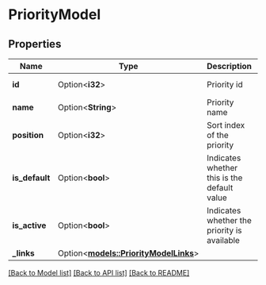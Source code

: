 # PriorityModel

## Properties

Name | Type | Description | Notes
------------ | ------------- | ------------- | -------------
**id** | Option<**i32**> | Priority id | [optional][readonly]
**name** | Option<**String**> | Priority name | [optional][readonly]
**position** | Option<**i32**> | Sort index of the priority | [optional][readonly]
**is_default** | Option<**bool**> | Indicates whether this is the default value | [optional][readonly]
**is_active** | Option<**bool**> | Indicates whether the priority is available | [optional]
**_links** | Option<[**models::PriorityModelLinks**](PriorityModel__links.md)> |  | [optional]

[[Back to Model list]](../README.md#documentation-for-models) [[Back to API list]](../README.md#documentation-for-api-endpoints) [[Back to README]](../README.md)



